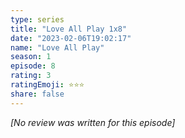 ```yaml
---
type: series
title: "Love All Play 1x8"
date: "2023-02-06T19:02:17"
name: "Love All Play"
season: 1
episode: 8
rating: 3
ratingEmoji: ⭐️⭐️⭐️
share: false
---
```


_[No review was written for this episode]_
